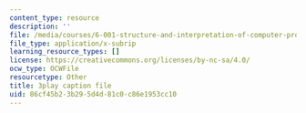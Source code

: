 ```yaml
---
content_type: resource
description: ''
file: /media/courses/6-001-structure-and-interpretation-of-computer-programs-spring-2005/86cf45b23b295d4d81c0c86e1953cc10_V_7mmwpgJHU.vtt
file_type: application/x-subrip
learning_resource_types: []
license: https://creativecommons.org/licenses/by-nc-sa/4.0/
ocw_type: OCWFile
resourcetype: Other
title: 3play caption file
uid: 86cf45b2-3b29-5d4d-81c0-c86e1953cc10
---
```

